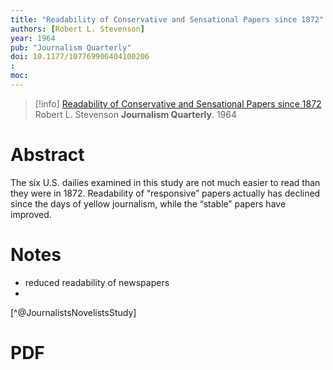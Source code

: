 ```yaml
---
title: "Readability of Conservative and Sensational Papers since 1872"
authors: [Robert L. Stevenson]
year: 1964
pub: "Journalism Quarterly"
doi: 10.1177/107769906404100206
: 
moc: 
---
```

>[!info]
[Readability of Conservative and Sensational Papers since 1872](https://pubmed.ncbi.nlm.nih.gov//)
Robert L. Stevenson
**Journalism Quarterly**. 1964

# Abstract
The six U.S. dailies examined in this study are not much easier to read than they were in 1872. Readability of “responsive” papers actually has declined since the days of yellow journalism, while the “stable” papers have improved.

# Notes
- reduced readability of newspapers
- 
[^@JournalistsNovelistsStudy]
# PDF

